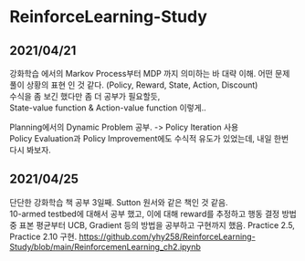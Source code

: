 # ReinforceLearning-Study  

## 2021/04/21
강화학습 에서의 Markov Process부터 MDP 까지 의미하는 바 대략 이해. 어떤 문제 풀이 상황의 표현 인 것 같다. (Policy, Reward, State, Action, Discount)  
수식을 좀 보긴 했다만 좀 더 공부가 필요할듯,  
State-value function & Action-value function 이렇게..  

Planning에서의 Dynamic Problem 공부. -> Policy Iteration 사용  
Policy Evaluation과 Policy Improvement에도 수식적 유도가 있었는데, 내일 한번 다시 봐보자.  

  
## 2021/04/25  
단단한 강화학습 책 공부 3일째. Sutton 원서와 같은 책인 것 같음.  
10-armed testbed에 대해서 공부 했고, 이에 대해 reward를 추정하고 행동 결정 방법 중 표본 평균부터 UCB, Gradient 등의 방법을 공부하고 구현까지 했음.
Practice 2.5, Practice 2.10 구현. https://github.com/yhy258/ReinforceLearning-Study/blob/main/ReinforcemenLearning_ch2.ipynb  
